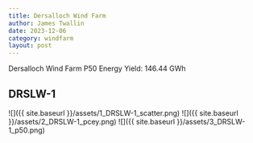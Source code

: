 ```yaml
---
title: Dersalloch Wind Farm
author: James Twallin
date: 2023-12-06
category: windfarm
layout: post
---
```

Dersalloch Wind Farm P50 Energy Yield: 146.44 GWh

DRSLW-1
-------------
![]({{ site.baseurl }}/assets/1_DRSLW-1_scatter.png)
![]({{ site.baseurl }}/assets/2_DRSLW-1_pcey.png)
![]({{ site.baseurl }}/assets/3_DRSLW-1_p50.png)

